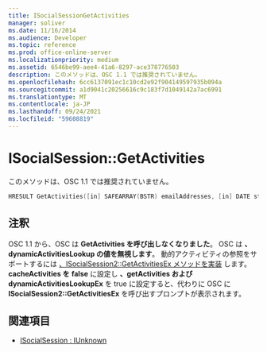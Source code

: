 ```yaml
---
title: ISocialSessionGetActivities
manager: soliver
ms.date: 11/16/2014
ms.audience: Developer
ms.topic: reference
ms.prod: office-online-server
ms.localizationpriority: medium
ms.assetid: 6546be99-aee4-41a6-8297-ace378776503
description: このメソッドは、OSC 1.1 では推奨されていません。
ms.openlocfilehash: 6cc6137091ec1c10cd2e92f904149597935b094a
ms.sourcegitcommit: a1d9041c20256616c9c183f7d1049142a7ac6991
ms.translationtype: MT
ms.contentlocale: ja-JP
ms.lasthandoff: 09/24/2021
ms.locfileid: "59608819"
---
```

# <a name="isocialsessiongetactivities"></a>ISocialSession::GetActivities

このメソッドは、OSC 1.1 では推奨されていません。
  
```cpp
HRESULT GetActivities([in] SAFEARRAY(BSTR) emailAddresses, [in] DATE startTime, [out, retval] BSTR *activities);
```

## <a name="remarks"></a>注釈

OSC 1.1 から、OSC は **GetActivities を呼び出しなくなりました**。 OSC は **、dynamicActivitiesLookup の値を無視します**。 動的アクティビティの参照をサポートするには [、ISocialSession2::GetActivitiesEx メソッドを実装](isocialsession2-getactivitiesex.md) します。 **cacheActivities を** **false** に設定し **、getActivities および dynamicActivitiesLookupEx** を true に設定すると、代わりに OSC に **ISocialSession2::GetActivitiesEx** を呼び出すプロンプトが表示されます。   
  
## <a name="see-also"></a>関連項目

- [ISocialSession : IUnknown](isocialsessioniunknown.md)

